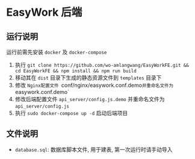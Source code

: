 ﻿# EasyWork 后端

## 运行说明

运行前需先安装 `docker` 及 `docker-compose`

1. 执行 `git clone https://github.com/wo-amlangwang/EasyWorkFE.git && cd EasyWorkFE && npm install && npm run build`
2. 移动其在 `dist` 目录下生成的静态资源文件到 `templates` 目录下
3. 修改 `Nginx配置文件 `conf/nginx/easywork.conf.demo` 并重命名文件为 `easywork.conf.demo`
4. 修改后端配置文件 `api_server/config.js.demo` 并重命名文件为 `api_server/config.js`
3. 执行 `sudo docker-compose up -d` 启动后端项目

## 文件说明

* `database.sql`: 数据库脚本文件, 用于建表, 第一次运行时请手动导入
